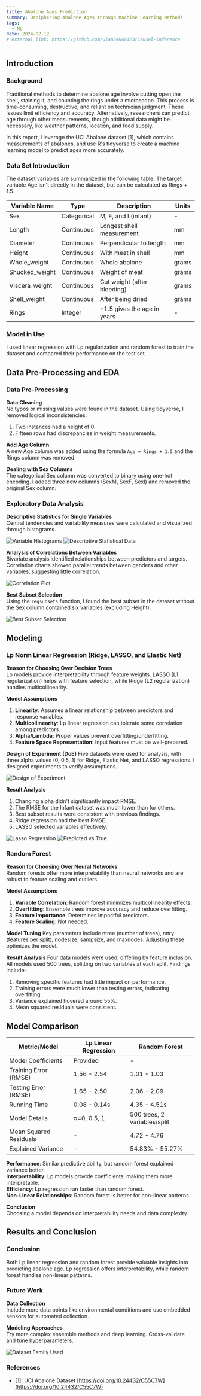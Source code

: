 ```yaml
---
title: Abalone Ages Prediction
summary: Deciphering Abalone Ages through Machine Learning Methods
tags:
  - ML
date: 2024-02-12
# external_link: https://github.com/QianZeHao123/Causal-Inference
---
```




## Introduction

### Background
Traditional methods to determine abalone age involve cutting open the shell, staining it, and counting the rings under a microscope. This process is time-consuming, destructive, and reliant on technician judgment. These issues limit efficiency and accuracy. Alternatively, researchers can predict age through other measurements, though additional data might be necessary, like weather patterns, location, and food supply.

In this report, I leverage the UCI Abalone dataset [1], which contains measurements of abalones, and use R's tidyverse to create a machine learning model to predict ages more accurately.

### Data Set Introduction
The dataset variables are summarized in the following table. The target variable Age isn't directly in the dataset, but can be calculated as Rings + 1.5.

| **Variable Name** | **Type**     | **Description**              | **Units** |
|-------------------|--------------|------------------------------|-----------|
| Sex               | Categorical  | M, F, and I (infant)         | -         |
| Length            | Continuous   | Longest shell measurement    | mm        |
| Diameter          | Continuous   | Perpendicular to length      | mm        |
| Height            | Continuous   | With meat in shell           | mm        |
| Whole_weight      | Continuous   | Whole abalone                | grams     |
| Shucked_weight    | Continuous   | Weight of meat               | grams     |
| Viscera_weight    | Continuous   | Gut weight (after bleeding)  | grams     |
| Shell_weight      | Continuous   | After being dried            | grams     |
| Rings             | Integer      | +1.5 gives the age in years  | -         |

### Model in Use
I used linear regression with Lp regularization and random forest to train the dataset and compared their performance on the test set.


## Data Pre-Processing and EDA

### Data Pre-Processing
**Data Cleaning**  
No typos or missing values were found in the dataset. Using tidyverse, I removed logical inconsistencies:
1. Two instances had a height of 0.
2. Fifteen rows had discrepancies in weight measurements.

**Add Age Column**  
A new Age column was added using the formula `Age = Rings + 1.5` and the Rings column was removed.

**Dealing with Sex Columns**  
The categorical Sex column was converted to binary using one-hot encoding. I added three new columns (SexM, SexF, SexI) and removed the original Sex column.

### Exploratory Data Analysis
**Descriptive Statistics for Single Variables**  
Central tendencies and variability measures were calculated and visualized through histograms.

![Variable Histograms](Hist.png)
![Descriptive Statistical Data](discripstat.png)

**Analysis of Correlations Between Variables**  
Bivariate analysis identified relationships between predictors and targets. Correlation charts showed parallel trends between genders and other variables, suggesting little correlation.

![Correlation Plot](ggpairs.png)

**Best Subset Selection**  
Using the `regsubsets` function, I found the best subset in the dataset without the Sex column contained six variables (excluding Height).

![Best Subset Selection](BSS.png)

## Modeling

### Lp Norm Linear Regression (Ridge, LASSO, and Elastic Net)
**Reason for Choosing Over Decision Trees**  
Lp models provide interpretability through feature weights. LASSO (L1 regularization) helps with feature selection, while Ridge (L2 regularization) handles multicollinearity.

**Model Assumptions**
1. **Linearity**: Assumes a linear relationship between predictors and response variables.
2. **Multicollinearity**: Lp linear regression can tolerate some correlation among predictors.
3. **Alpha/Lambda**: Proper values prevent overfitting/underfitting.
4. **Feature Space Representation**: Input features must be well-prepared.

**Design of Experiment (DoE)**
Five datasets were used for analysis, with three alpha values (0, 0.5, 1) for Ridge, Elastic Net, and LASSO regressions. I designed experiments to verify assumptions.

![Design of Experiment](DoE.png)

**Result Analysis**
1. Changing alpha didn't significantly impact RMSE.
2. The RMSE for the Infant dataset was much lower than for others.
3. Best subset results were consistent with previous findings.
4. Ridge regression had the best RMSE.
5. LASSO selected variables effectively.

![Lasso Regression](lasso.png)
![Predicted vs True](lasso_performance.png)

### Random Forest
**Reason for Choosing Over Neural Networks**  
Random forests offer more interpretability than neural networks and are robust to feature scaling and outliers.

**Model Assumptions**
1. **Variable Correlation**: Random forest minimizes multicollinearity effects.
2. **Overfitting**: Ensemble trees improve accuracy and reduce overfitting.
3. **Feature Importance**: Determines impactful predictors.
4. **Feature Scaling**: Not needed.

**Model Tuning**
Key parameters include ntree (number of trees), mtry (features per split), nodesize, sampsize, and maxnodes. Adjusting these optimizes the model.

**Result Analysis**
Four data models were used, differing by feature inclusion. All models used 500 trees, splitting on two variables at each split. Findings include:
1. Removing specific features had little impact on performance.
2. Training errors were much lower than testing errors, indicating overfitting.
3. Variance explained hovered around 55%.
4. Mean squared residuals were consistent.

## Model Comparison

| **Metric/Model**       | **Lp Linear Regression** | **Random Forest**            |
|------------------------|--------------------------|------------------------------|
| Model Coefficients     | Provided                 | -                            |
| Training Error (RMSE)  | 1.56 - 2.54              | 1.01 - 1.03                  |
| Testing Error (RMSE)   | 1.65 - 2.50              | 2.06 - 2.09                  |
| Running Time           | 0.08 - 0.14s             | 4.35 - 4.51s                 |
| Model Details          | α=0, 0.5, 1              | 500 trees, 2 variables/split |
| Mean Squared Residuals | -                        | 4.72 - 4.76                  |
| Explained Variance     | -                        | 54.83% - 55.27%              |

**Performance**: Similar predictive ability, but random forest explained variance better.  
**Interpretability**: Lp models provide coefficients, making them more interpretable.  
**Efficiency**: Lp regression ran faster than random forest.  
**Non-Linear Relationships**: Random forest is better for non-linear patterns.

**Conclusion**  
Choosing a model depends on interpretability needs and data complexity.

## Results and Conclusion

### Conclusion
Both Lp linear regression and random forest provide valuable insights into predicting abalone age. Lp regression offers interpretability, while random forest handles non-linear patterns.

### Future Work
**Data Collection**  
Include more data points like environmental conditions and use embedded sensors for automated collection.

**Modeling Approaches**  
Try more complex ensemble methods and deep learning. Cross-validate and tune hyperparameters.

![Dataset Family Used](DatasetDep.png)

### References
- [1]: UCI Abalone Dataset [https://doi.org/10.24432/C55C7W](https://doi.org/10.24432/C55C7W)
